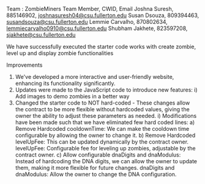Team : ZombieMiners
Team Member, CWID, Email
Joshna Suresh, 885146902, joshnasuresh04@csu.fullerton.edu
Susan Dsouza, 809394463, susandsouza@csu.fullerton.edu
Lemmie Carvalho, 870802634, lemmiecarvalho0910@csu.fullerton.edu
Shubham Jakhete, 823597208, sjakhete@csu.fullerton.edu

We have successfully executed the starter code works with create zombie, level up and display zombie functionalities 

Improvements

1. We've developed a more interactive and user-friendly website, enhancing its functionality significantly.                                                        
2. Updates were made to the JavaScript code to introduce new features:
  i) Add images to demo zombies in a better way
3. Changed the starter code to NOT hard-coded - These changes allow the contract to be more flexible without hardcoded values, giving the owner the ability to adjust these parameters as needed.
  i) Modifications have been made such that we have eliminated few hard coded lines:
    a)	Remove Hardcoded cooldownTime: We can make the cooldown time configurable by allowing the owner to change it.
    b) Remove Hardcoded levelUpFee: This can be updated dynamically by the contract owner.
       levelUpFee: Configurable fee for leveling up zombies, adjustable by the contract owner.
    c) Allow configurable dnaDigits and dnaModulus: Instead of hardcoding the DNA digits, we can allow the owner to update them, making it more flexible for future changes. dnaDigits and dnaModulus: Allow the owner to change the DNA configuration.
